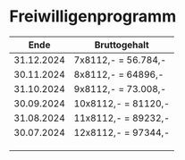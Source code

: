 # Freiwilligenprogramm



| Ende       | Bruttogehalt        |
| ---------- | ------------------- |
| 31.12.2024 | 7x8112,- = 56.784,- |
| 30.11.2024 | 8x8112,- = 64896,-  |
| 31.10.2024 | 9x8112,- = 73.008,- |
| 30.09.2024 | 10x8112,- = 81120,- |
| 31.08.2024 | 11x8112,- = 89232,- |
| 30.07.2024 | 12x8112,- = 97344,- |
|            |                     |
|            |                     |
|            |                     |
